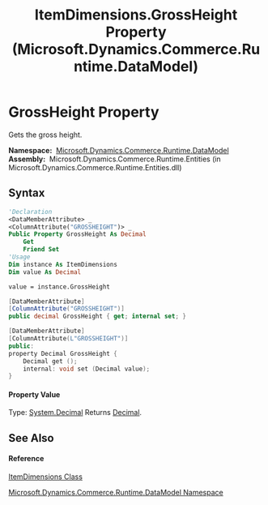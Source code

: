 ﻿---
title: ItemDimensions.GrossHeight Property  (Microsoft.Dynamics.Commerce.Runtime.DataModel)
TOCTitle: GrossHeight Property
ms:assetid: P:Microsoft.Dynamics.Commerce.Runtime.DataModel.ItemDimensions.GrossHeight
ms:mtpsurl: https://technet.microsoft.com/en-us/library/microsoft.dynamics.commerce.runtime.datamodel.itemdimensions.grossheight(v=AX.60)
ms:contentKeyID: 49850326
ms.date: 05/18/2015
mtps_version: v=AX.60
f1_keywords:
- Microsoft.Dynamics.Commerce.Runtime.DataModel.ItemDimensions.GrossHeight
dev_langs:
- CSharp
- C++
- VB
---

# GrossHeight Property

Gets the gross height.

**Namespace:**  [Microsoft.Dynamics.Commerce.Runtime.DataModel](microsoft-dynamics-commerce-runtime-datamodel-namespace.md)  
**Assembly:**  Microsoft.Dynamics.Commerce.Runtime.Entities (in Microsoft.Dynamics.Commerce.Runtime.Entities.dll)

## Syntax

``` vb
'Declaration
<DataMemberAttribute> _
<ColumnAttribute("GROSSHEIGHT")> _
Public Property GrossHeight As Decimal
    Get
    Friend Set
'Usage
Dim instance As ItemDimensions
Dim value As Decimal

value = instance.GrossHeight
```

``` csharp
[DataMemberAttribute]
[ColumnAttribute("GROSSHEIGHT")]
public decimal GrossHeight { get; internal set; }
```

``` c++
[DataMemberAttribute]
[ColumnAttribute(L"GROSSHEIGHT")]
public:
property Decimal GrossHeight {
    Decimal get ();
    internal: void set (Decimal value);
}
```

#### Property Value

Type: [System.Decimal](https://technet.microsoft.com/en-us/library/1k2e8atx\(v=ax.60\))  
Returns [Decimal](https://technet.microsoft.com/en-us/library/1k2e8atx\(v=ax.60\)).  

## See Also

#### Reference

[ItemDimensions Class](itemdimensions-class-microsoft-dynamics-commerce-runtime-datamodel.md)

[Microsoft.Dynamics.Commerce.Runtime.DataModel Namespace](microsoft-dynamics-commerce-runtime-datamodel-namespace.md)

